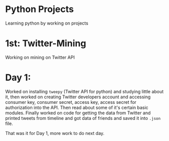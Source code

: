 # Python Projects
Learning python by working on projects

# 1st: Twitter-Mining
Working on mining on Twitter API

# Day 1:
Worked on installing `tweepy` (Twitter API for python) and studying little about it, then worked on creating Twitter developers 
account and accessing consumer key, consumer secret, access key, access secret for authorization into the API. Then read about 
some of it's certain basic modules. Finally worked on code for getting the data from Twitter and printed tweets from timeline 
and got data of friends and saved it into `.json` file.

That was it for Day 1, more work to do next day.
